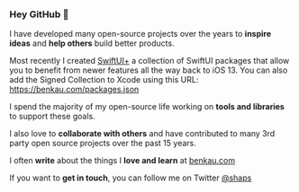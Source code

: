 ### Hey GitHub 👋

I have developed many open-source projects over the years to __inspire ideas__ and __help others__ build better products.

Most recently I created [SwiftUI+](github.com/SwiftUI-Plus) a collection of SwiftUI packages that allow you to benefit from newer features all the way back to iOS 13. You can also add the Signed Collection to Xcode using this URL: https://benkau.com/packages.json

I spend the majority of my open-source life working on __tools and libraries__ to support these goals.

I also love to __collaborate with others__ and have contributed to many 3rd party open source projects over the past 15 years.

I often __write__ about the things I __love and learn__ at [benkau.com](https://benkau.com)

If you want to __get in touch__, you can follow me on Twitter [@shaps](https://twitter.com/shaps)
